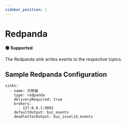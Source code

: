 ```yaml
---
sidebar_position: 1
---
```


# Redpanda

**🟢 Supported**

The Redpanda sink writes events to the respective topics.


## Sample Redpanda Configuration

```
sinks:
  - name: 大熊猫
    type: redpanda
    deliveryRequired: true
    brokers:
      - 127.0.0.1:9092
    defaultOutput: buz_events
    deadletterOutput: buz_invalid_events
```

